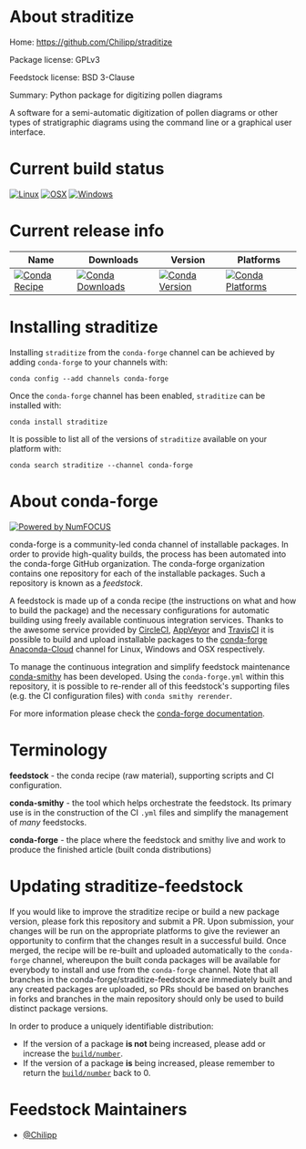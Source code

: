 <!--
# -*- mode: jinja -*-
-->

About straditize
================

Home: https://github.com/Chilipp/straditize

Package license: GPLv3

Feedstock license: BSD 3-Clause

Summary: Python package for digitizing pollen diagrams

A software for a semi-automatic digitization of pollen diagrams or
other types of stratigraphic diagrams using the command line or a
graphical user interface.


Current build status
====================

[![Linux](https://img.shields.io/circleci/project/github/conda-forge/straditize-feedstock/master.svg?label=Linux)](https://circleci.com/gh/conda-forge/straditize-feedstock)
[![OSX](https://img.shields.io/travis/conda-forge/straditize-feedstock/master.svg?label=macOS)](https://travis-ci.org/conda-forge/straditize-feedstock)
[![Windows](https://img.shields.io/appveyor/ci/conda-forge/straditize-feedstock/master.svg?label=Windows)](https://ci.appveyor.com/project/conda-forge/straditize-feedstock/branch/master)

Current release info
====================

| Name | Downloads | Version | Platforms |
| --- | --- | --- | --- |
| [![Conda Recipe](https://img.shields.io/badge/recipe-straditize-green.svg)](https://anaconda.org/conda-forge/straditize) | [![Conda Downloads](https://img.shields.io/conda/dn/conda-forge/straditize.svg)](https://anaconda.org/conda-forge/straditize) | [![Conda Version](https://img.shields.io/conda/vn/conda-forge/straditize.svg)](https://anaconda.org/conda-forge/straditize) | [![Conda Platforms](https://img.shields.io/conda/pn/conda-forge/straditize.svg)](https://anaconda.org/conda-forge/straditize) |

Installing straditize
=====================

Installing `straditize` from the `conda-forge` channel can be achieved by adding `conda-forge` to your channels with:

```
conda config --add channels conda-forge
```

Once the `conda-forge` channel has been enabled, `straditize` can be installed with:

```
conda install straditize
```

It is possible to list all of the versions of `straditize` available on your platform with:

```
conda search straditize --channel conda-forge
```


About conda-forge
=================

[![Powered by NumFOCUS](https://img.shields.io/badge/powered%20by-NumFOCUS-orange.svg?style=flat&colorA=E1523D&colorB=007D8A)](http://numfocus.org)

conda-forge is a community-led conda channel of installable packages.
In order to provide high-quality builds, the process has been automated into the
conda-forge GitHub organization. The conda-forge organization contains one repository
for each of the installable packages. Such a repository is known as a *feedstock*.

A feedstock is made up of a conda recipe (the instructions on what and how to build
the package) and the necessary configurations for automatic building using freely
available continuous integration services. Thanks to the awesome service provided by
[CircleCI](https://circleci.com/), [AppVeyor](https://www.appveyor.com/)
and [TravisCI](https://travis-ci.org/) it is possible to build and upload installable
packages to the [conda-forge](https://anaconda.org/conda-forge)
[Anaconda-Cloud](https://anaconda.org/) channel for Linux, Windows and OSX respectively.

To manage the continuous integration and simplify feedstock maintenance
[conda-smithy](https://github.com/conda-forge/conda-smithy) has been developed.
Using the ``conda-forge.yml`` within this repository, it is possible to re-render all of
this feedstock's supporting files (e.g. the CI configuration files) with ``conda smithy rerender``.

For more information please check the [conda-forge documentation](https://conda-forge.org/docs/).

Terminology
===========

**feedstock** - the conda recipe (raw material), supporting scripts and CI configuration.

**conda-smithy** - the tool which helps orchestrate the feedstock.
                   Its primary use is in the construction of the CI ``.yml`` files
                   and simplify the management of *many* feedstocks.

**conda-forge** - the place where the feedstock and smithy live and work to
                  produce the finished article (built conda distributions)


Updating straditize-feedstock
=============================

If you would like to improve the straditize recipe or build a new
package version, please fork this repository and submit a PR. Upon submission,
your changes will be run on the appropriate platforms to give the reviewer an
opportunity to confirm that the changes result in a successful build. Once
merged, the recipe will be re-built and uploaded automatically to the
`conda-forge` channel, whereupon the built conda packages will be available for
everybody to install and use from the `conda-forge` channel.
Note that all branches in the conda-forge/straditize-feedstock are
immediately built and any created packages are uploaded, so PRs should be based
on branches in forks and branches in the main repository should only be used to
build distinct package versions.

In order to produce a uniquely identifiable distribution:
 * If the version of a package **is not** being increased, please add or increase
   the [``build/number``](https://conda.io/docs/user-guide/tasks/build-packages/define-metadata.html#build-number-and-string).
 * If the version of a package **is** being increased, please remember to return
   the [``build/number``](https://conda.io/docs/user-guide/tasks/build-packages/define-metadata.html#build-number-and-string)
   back to 0.

Feedstock Maintainers
=====================

* [@Chilipp](https://github.com/Chilipp/)

